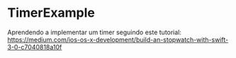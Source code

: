 # TimerExample
Aprendendo a implementar um timer seguindo este tutorial:
https://medium.com/ios-os-x-development/build-an-stopwatch-with-swift-3-0-c7040818a10f
